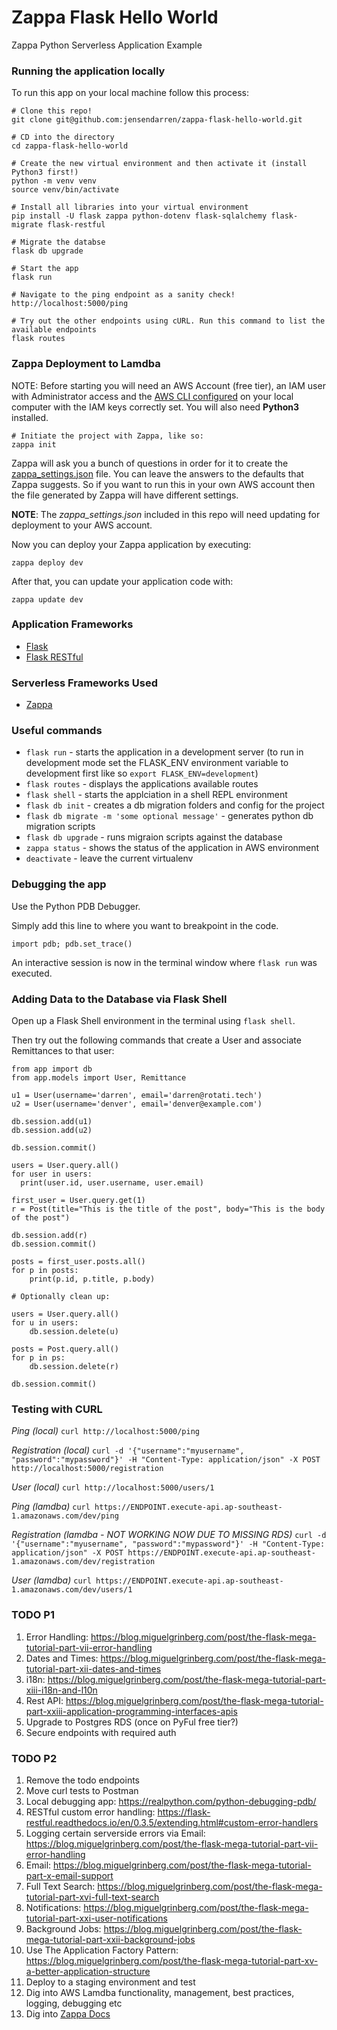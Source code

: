 # Zappa Flask Hello World 

Zappa Python Serverless Application Example

### Running the application locally

To run this app on your local machine follow this process:

```
# Clone this repo!
git clone git@github.com:jensendarren/zappa-flask-hello-world.git

# CD into the directory
cd zappa-flask-hello-world

# Create the new virtual environment and then activate it (install Python3 first!)
python -m venv venv
source venv/bin/activate

# Install all libraries into your virtual environment
pip install -U flask zappa python-dotenv flask-sqlalchemy flask-migrate flask-restful

# Migrate the databse
flask db upgrade

# Start the app
flask run

# Navigate to the ping endpoint as a sanity check!
http://localhost:5000/ping

# Try out the other endpoints using cURL. Run this command to list the available endpoints
flask routes
```

### Zappa Deployment to Lamdba

NOTE: Before starting you will need an AWS Account (free tier), an IAM user with Administrator access and the [AWS CLI configured](https://docs.aws.amazon.com/cli/latest/userguide/cli-chap-configure.html) on your local computer with the IAM keys correctly set. You will also need **Python3** installed.

```
# Initiate the project with Zappa, like so:
zappa init
```

Zappa will ask you a bunch of questions in order for it to create the [zappa_settings.json](./zappa_settings.json) file. You can leave the answers to the defaults that Zappa suggests. So if you want to run this in your own AWS account then the file generated by Zappa will have different settings. 

**NOTE**: The *zappa_settings.json* included in this repo will need updating for deployment to your AWS account.

Now you can deploy your Zappa application by executing:

```
zappa deploy dev
```

After that, you can update your application code with:

```
zappa update dev
```

### Application Frameworks

* [Flask](http://flask.pocoo.org/)
* [Flask RESTful](https://flask-restful.readthedocs.io/en/latest/index.html)

### Serverless Frameworks Used

* [Zappa](https://www.zappa.io/)

### Useful commands

* `flask run` - starts the application in a development server (to run in development mode set the FLASK_ENV environment variable to development first like so `export FLASK_ENV=development`)
* `flask routes` - displays the applications available routes
* `flask shell` - starts the applciation in a shell REPL environment
* `flask db init` - creates a db migration folders and config for the project
* `flask db migrate -m 'some optional message'` - generates python db migration scripts 
* `flask db upgrade` - runs migraion scripts against the database
* `zappa status` - shows the status of the application in AWS environment
* `deactivate` - leave the current virtualenv

### Debugging the app

Use the Python PDB Debugger. 

Simply add this line to where you want to breakpoint in the code. 

```
import pdb; pdb.set_trace()
```

An interactive session is now in the terminal window where `flask run` was executed.

### Adding Data to the Database via Flask Shell

Open up a Flask Shell environment in the terminal using `flask shell`.

Then try out the following commands that create a User and associate Remittances to that user:

```
from app import db
from app.models import User, Remittance

u1 = User(username='darren', email='darren@rotati.tech')
u2 = User(username='denver', email='denver@example.com')

db.session.add(u1)
db.session.add(u2)

db.session.commit()

users = User.query.all()
for user in users:
  print(user.id, user.username, user.email)

first_user = User.query.get(1)
r = Post(title="This is the title of the post", body="This is the body of the post")

db.session.add(r)
db.session.commit()

posts = first_user.posts.all()
for p in posts:
    print(p.id, p.title, p.body)

# Optionally clean up:

users = User.query.all()
for u in users:
    db.session.delete(u)

posts = Post.query.all()
for p in ps:
    db.session.delete(r)

db.session.commit()

```

### Testing with CURL

*Ping (local)* `curl http://localhost:5000/ping`

*Registration (local)* `curl -d '{"username":"myusername", "password":"mypassword"}' -H "Content-Type: application/json" -X POST http://localhost:5000/registration`

*User (local)* `curl http://localhost:5000/users/1`

*Ping (lamdba)* `curl https://ENDPOINT.execute-api.ap-southeast-1.amazonaws.com/dev/ping`

*Registration (lamdba - NOT WORKING NOW DUE TO MISSING RDS)* `curl -d '{"username":"myusername", "password":"mypassword"}' -H "Content-Type: application/json" -X POST https://ENDPOINT.execute-api.ap-southeast-1.amazonaws.com/dev/registration`

*User (lamdba)* `curl https://ENDPOINT.execute-api.ap-southeast-1.amazonaws.com/dev/users/1`

### TODO P1

1. Error Handling: https://blog.miguelgrinberg.com/post/the-flask-mega-tutorial-part-vii-error-handling
1. Dates and Times: https://blog.miguelgrinberg.com/post/the-flask-mega-tutorial-part-xii-dates-and-times
1. i18n: https://blog.miguelgrinberg.com/post/the-flask-mega-tutorial-part-xiii-i18n-and-l10n
1. Rest API: https://blog.miguelgrinberg.com/post/the-flask-mega-tutorial-part-xxiii-application-programming-interfaces-apis
1. Upgrade to Postgres RDS (once on PyFul free tier?)
1. Secure endpoints with required auth

### TODO P2

1. Remove the todo endpoints
1. Move curl tests to Postman
1. Local debugging app: https://realpython.com/python-debugging-pdb/
1. RESTful custom error handling: https://flask-restful.readthedocs.io/en/0.3.5/extending.html#custom-error-handlers
1. Logging certain serverside errors via Email: https://blog.miguelgrinberg.com/post/the-flask-mega-tutorial-part-vii-error-handling
1. Email: https://blog.miguelgrinberg.com/post/the-flask-mega-tutorial-part-x-email-support
1. Full Text Search: https://blog.miguelgrinberg.com/post/the-flask-mega-tutorial-part-xvi-full-text-search
1. Notifications: https://blog.miguelgrinberg.com/post/the-flask-mega-tutorial-part-xxi-user-notifications
1. Background Jobs: https://blog.miguelgrinberg.com/post/the-flask-mega-tutorial-part-xxii-background-jobs
1. Use The Application Factory Pattern: https://blog.miguelgrinberg.com/post/the-flask-mega-tutorial-part-xv-a-better-application-structure
1. Deploy to a staging environment and test
1. Dig into AWS Lamdba functionality, management, best practices, logging, debugging etc
1. Dig into [Zappa Docs](https://github.com/Miserlou/Zappa)